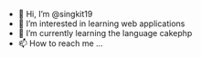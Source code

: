 - 👋 Hi, I’m @singkit19
- 👀 I’m interested in learning web applications
- 🌱 I’m currently learning the language cakephp
- 📫 How to reach me ...

<!---
singkit19/singkit19 is a ✨ special ✨ repository because its `README.md` (this file) appears on your GitHub profile.
You can click the Preview link to take a look at your changes.
--->
